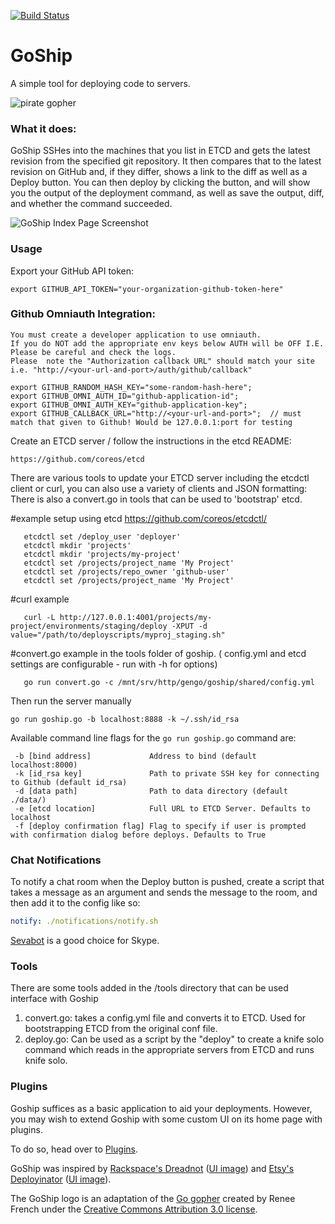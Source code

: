 [![Build Status](https://travis-ci.org/gengo/goship.svg?branch=master)](https://travis-ci.org/gengo/goship)

# GoShip

A simple tool for deploying code to servers.

![pirate gopher](http://i.imgur.com/RLvkHka.png)

### What it does:

GoShip SSHes into the machines that you list in ETCD and gets the latest revision from the specified git repository. It then compares that to the latest revision on GitHub and, if they differ, shows a link to the diff as well as a Deploy button. You can then deploy by clicking the button, and will show you the output of the deployment command, as well as save the output, diff, and whether the command succeeded.

![GoShip Index Page Screenshot](http://tryimg.com/4/goshi.png)

### Usage

Export your GitHub API token:

    export GITHUB_API_TOKEN="your-organization-github-token-here"

### Github Omniauth Integration:

    You must create a developer application to use omniauth.
    If you do NOT add the appropriate env keys below AUTH will be OFF I.E. Please be careful and check the logs.
    Please  note the "Authorization callback URL" should match your site i.e. "http://<your-url-and-port>/auth/github/callback"

    export GITHUB_RANDOM_HASH_KEY="some-random-hash-here";
    export GITHUB_OMNI_AUTH_ID="github-application-id";
    export GITHUB_OMNI_AUTH_KEY="github-application-key";
    export GITHUB_CALLBACK_URL="http://<your-url-and-port>";  // must match that given to Github! Would be 127.0.0.1:port for testing


Create an ETCD server / follow the instructions in the etcd README:

    https://github.com/coreos/etcd


There are various tools to update your ETCD server including the etcdctl client or curl, you can also use a variety of clients and JSON formatting:
There is also a convert.go in tools that can be used to 'bootstrap' etcd.


   #example setup using etcd
   https://github.com/coreos/etcdctl/

```
   etcdctl set /deploy_user 'deployer'
   etcdctl mkdir 'projects'
   etcdctl mkdir 'projects/my-project'
   etcdctl set /projects/project_name 'My Project'
   etcdctl set /projects/repo_owner 'github-user'
   etcdctl set /projects/project_name 'My Project'
```

   #curl example

```
   curl -L http://127.0.0.1:4001/projects/my-project/environments/staging/deploy -XPUT -d value="/path/to/deployscripts/myproj_staging.sh"
```

   #convert.go example in the tools folder of goship. ( config.yml and etcd settings are configurable - run with -h for options)

```
   go run convert.go -c /mnt/srv/http/gengo/goship/shared/config.yml 
```
   
Then run the server manually

```shell
go run goship.go -b localhost:8888 -k ~/.ssh/id_rsa
```

Available command line flags for the `go run goship.go` command are:

```
 -b [bind address]             Address to bind (default localhost:8000)
 -k [id_rsa key]               Path to private SSH key for connecting to Github (default id_rsa)
 -d [data path]                Path to data directory (default ./data/)
 -e [etcd location]            Full URL to ETCD Server. Defaults to localhost
 -f [deploy confirmation flag] Flag to specify if user is prompted with confirmation dialog before deploys. Defaults to True
```

### Chat Notifications
To notify a chat room when the Deploy button is pushed, create a script that takes a message as an argument and sends the message to the room, and then add it to the config like so:

```yaml
notify: ./notifications/notify.sh
```

[Sevabot](http://sevabot-skype-bot.readthedocs.org/en/latest/) is a good choice for Skype.

### Tools 

There are some tools added in the /tools directory that can be used interface with Goship
1) convert.go: takes a config.yml  file and converts it to ETCD. Used for bootstrapping ETCD from the original
conf file. 
2) deploy.go:  Can be used as a script by the "deploy" to create a knife solo command which reads in the appropriate servers from ETCD and runs knife solo.

### Plugins

Goship suffices as a basic application to aid your deployments. However, you may wish to extend Goship with some custom UI on its home page with plugins.

To do so, head over to [Plugins](plugins).

GoShip was inspired by [Rackspace's Dreadnot](https://github.com/racker/dreadnot) ([UI image](http://c179631.r31.cf0.rackcdn.com/dreadnot-overview.png)) and [Etsy's Deployinator](https://github.com/etsy/deployinator/) ([UI image](http://farm5.staticflickr.com/4065/4620552264_9e0fdf634d_b.jpg)).

The GoShip logo is an adaptation of the [Go gopher](http://blog.golang.org/gopher) created by Renee French under the [Creative Commons Attribution 3.0 license](https://creativecommons.org/licenses/by/3.0/).
